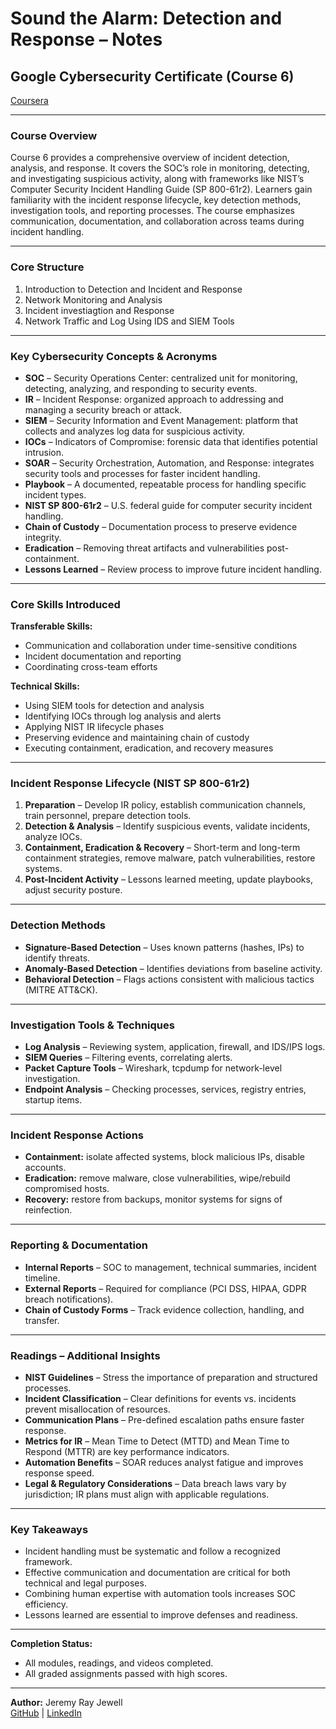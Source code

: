 # Sound the Alarm: Detection and Response – Notes  

## Google Cybersecurity Certificate (Course 6) 

[Coursera](https://www.coursera.org/learn/detection-and-response/home/welcome)

---

### **Course Overview**  
Course 6 provides a comprehensive overview of incident detection, analysis, and response. It covers the SOC’s role in monitoring, detecting, and investigating suspicious activity, along with frameworks like NIST’s Computer Security Incident Handling Guide (SP 800-61r2). Learners gain familiarity with the incident response lifecycle, key detection methods, investigation tools, and reporting processes. The course emphasizes communication, documentation, and collaboration across teams during incident handling.  

---

### **Core Structure**  
1. Introduction to Detection and Incident  and Response  
2. Network Monitoring and Analysis
3. Incident investiagtion and Response
4. Network Traffic and Log Using IDS and SIEM Tools
  
---

### **Key Cybersecurity Concepts & Acronyms**  
- **SOC** – Security Operations Center: centralized unit for monitoring, detecting, analyzing, and responding to security events.  
- **IR** – Incident Response: organized approach to addressing and managing a security breach or attack.  
- **SIEM** – Security Information and Event Management: platform that collects and analyzes log data for suspicious activity.  
- **IOCs** – Indicators of Compromise: forensic data that identifies potential intrusion.  
- **SOAR** – Security Orchestration, Automation, and Response: integrates security tools and processes for faster incident handling.  
- **Playbook** – A documented, repeatable process for handling specific incident types.  
- **NIST SP 800-61r2** – U.S. federal guide for computer security incident handling.  
- **Chain of Custody** – Documentation process to preserve evidence integrity.  
- **Eradication** – Removing threat artifacts and vulnerabilities post-containment.  
- **Lessons Learned** – Review process to improve future incident handling.  

---

### **Core Skills Introduced**  
**Transferable Skills:**  
- Communication and collaboration under time-sensitive conditions  
- Incident documentation and reporting  
- Coordinating cross-team efforts  

**Technical Skills:**  
- Using SIEM tools for detection and analysis  
- Identifying IOCs through log analysis and alerts  
- Applying NIST IR lifecycle phases  
- Preserving evidence and maintaining chain of custody  
- Executing containment, eradication, and recovery measures  

---

### **Incident Response Lifecycle (NIST SP 800-61r2)**  
1. **Preparation** – Develop IR policy, establish communication channels, train personnel, prepare detection tools.  
2. **Detection & Analysis** – Identify suspicious events, validate incidents, analyze IOCs.  
3. **Containment, Eradication & Recovery** – Short-term and long-term containment strategies, remove malware, patch vulnerabilities, restore systems.  
4. **Post-Incident Activity** – Lessons learned meeting, update playbooks, adjust security posture.  

---

### **Detection Methods**  
- **Signature-Based Detection** – Uses known patterns (hashes, IPs) to identify threats.  
- **Anomaly-Based Detection** – Identifies deviations from baseline activity.  
- **Behavioral Detection** – Flags actions consistent with malicious tactics (MITRE ATT&CK).  

---

### **Investigation Tools & Techniques**  
- **Log Analysis** – Reviewing system, application, firewall, and IDS/IPS logs.  
- **SIEM Queries** – Filtering events, correlating alerts.  
- **Packet Capture Tools** – Wireshark, tcpdump for network-level investigation.  
- **Endpoint Analysis** – Checking processes, services, registry entries, startup items.  

---

### **Incident Response Actions**  
- **Containment:** isolate affected systems, block malicious IPs, disable accounts.  
- **Eradication:** remove malware, close vulnerabilities, wipe/rebuild compromised hosts.  
- **Recovery:** restore from backups, monitor systems for signs of reinfection.  

---

### **Reporting & Documentation**  
- **Internal Reports** – SOC to management, technical summaries, incident timeline.  
- **External Reports** – Required for compliance (PCI DSS, HIPAA, GDPR breach notifications).  
- **Chain of Custody Forms** – Track evidence collection, handling, and transfer.  

---

### **Readings – Additional Insights**  
- **NIST Guidelines** – Stress the importance of preparation and structured processes.  
- **Incident Classification** – Clear definitions for events vs. incidents prevent misallocation of resources.  
- **Communication Plans** – Pre-defined escalation paths ensure faster response.  
- **Metrics for IR** – Mean Time to Detect (MTTD) and Mean Time to Respond (MTTR) are key performance indicators.  
- **Automation Benefits** – SOAR reduces analyst fatigue and improves response speed.  
- **Legal & Regulatory Considerations** – Data breach laws vary by jurisdiction; IR plans must align with applicable regulations.  

---

### **Key Takeaways**  
- Incident handling must be systematic and follow a recognized framework.  
- Effective communication and documentation are critical for both technical and legal purposes.  
- Combining human expertise with automation tools increases SOC efficiency.  
- Lessons learned are essential to improve defenses and readiness.  

---

**Completion Status:**
- All modules, readings, and videos completed.
- All graded assignments passed with high scores.

---

**Author:** Jeremy Ray Jewell  
[GitHub](https://github.com/jeremyrayjewell) | [LinkedIn](https://www.linkedin.com/in/jeremyrayjewell)  
